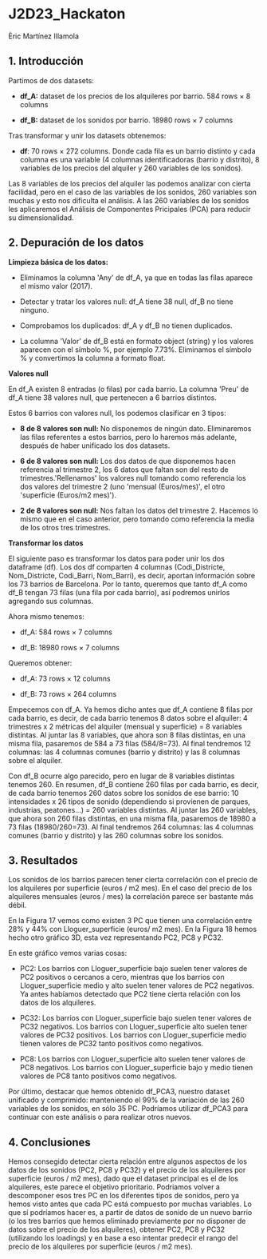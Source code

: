 # J2D23_Hackaton

Èric Martínez Illamola

## 1. Introducción

Partimos de dos datasets:

- **df_A:** dataset de los precios de los alquileres por barrio. 584 rows × 8 columns

- **df_B:** dataset de los sonidos por barrio. 18980 rows × 7 columns

Tras transformar y unir los datasets obtenemos:

- **df**: 70 rows × 272 columns. Donde cada fila es un barrio distinto y cada columna es una variable (4 columnas identificadoras (barrio y distrito), 8 variables de los precios del alquiler y 260 variables de los sonidos).

Las 8 variables de los precios del alquiler las podemos analizar con cierta facilidad, pero en el caso de las variables de los sonidos, 260 variables son muchas y esto nos dificulta el análisis. A las 260 variables de los sonidos les aplicaremos el Análisis de Componentes Pricipales (PCA) para reducir su dimensionalidad.

## 2. Depuración de los datos

**Limpieza básica de los datos:**

- Eliminamos la columna 'Any' de df_A, ya que en todas las filas aparece el mismo valor (2017).

- Detectar y tratar los valores null: df_A tiene 38 null, df_B no tiene ninguno.

- Comprobamos los duplicados: df_A y df_B no tienen duplicados.

- La columna 'Valor' de df_B está en formato object (string) y los valores aparecen con el símbolo %, por ejemplo 7.73%. Eliminamos el símbolo % y convertimos la columna a formato float.

**Valores null**

En df_A existen 8 entradas (o filas) por cada barrio. La columna 'Preu' de df_A tiene 38 valores null, que pertenecen a 6 barrios distintos. 

Estos 6 barrios con valores null, los podemos clasificar en 3 tipos:

- **8 de 8 valores son null:** No disponemos de ningún dato. Eliminaremos las filas referentes a estos barrios, pero lo haremos más adelante, después de haber unificado los dos datasets. 

- **6 de 8 valores son null:** Los dos datos de que disponemos hacen referencia al trimestre 2, los 6 datos que faltan son del resto de trimestres.'Rellenamos' los valores null tomando como referencia los dos valores del trimestre 2 (uno 'mensual (Euros/mes)', el otro 'superfície (Euros/m2 mes)').

- **2 de 8 valores son null:** Nos faltan los datos del trimestre 2. Hacemos lo mismo que en el caso anterior, pero tomando como referencia la media de los otros tres trimestres.

**Transformar los datos**

El siguiente paso es transformar los datos para poder unir los dos dataframe (df). Los dos df comparten 4 columnas (Codi_Districte, Nom_Districte, Codi_Barri, Nom_Barri), es decir, aportan información sobre los 73 barrios de Barcelona. Por lo tanto, queremos que tanto df_A como df_B tengan 73 filas (una fila por cada barrio), así podremos unirlos agregando sus columnas.

Ahora mismo tenemos:

- df_A: 584 rows × 7 columns

- df_B: 18980 rows × 7 columns

Queremos obtener:

- df_A: 73 rows × 12 columns

- df_B: 73 rows × 264 columns

Empecemos con df_A. Ya hemos dicho antes que df_A contiene 8 filas por cada barrio, es decir, de cada barrio tenemos 8 datos sobre el alquiler: 4 trimestres x 2 métricas del alquiler (mensual y superficie) = 8 variables distintas. Al juntar las 8 variables, que ahora son 8 filas distintas, en una misma fila, pasaremos de 584 a 73 filas (584/8=73). Al final tendremos 12 columnas: las 4 columnas comunes (barrio y distrito) y las 8 columnas sobre el alquiler.

Con df_B ocurre algo parecido, pero en lugar de 8 variables distintas tenemos 260. En resumen, df_B contiene 260 filas por cada barrio, es decir, de cada barrio tenemos 260 datos sobre los sonidos de ese barrio: 10 intensidades x 26 tipos de sonido (dependiendo si provienen de parques, industrias, peatones...) = 260 variables distintas. Al juntar las 260 variables, que ahora son 260 filas distintas, en una misma fila, pasaremos de 18980 a 73 filas (18980/260=73). Al final tendremos 264 columnas: las 4 columnas comunes (barrio y distrito) y las 260 columnas sobre los sonidos.

## 3. Resultados

Los sonidos de los barrios parecen tener cierta correlación con el precio de los alquileres por superficie (euros / m2 mes). En el caso del precio de los alquileres mensuales (euros / mes) la correlación parece ser bastante más débil. 

En la Figura 17 vemos como existen 3 PC que tienen una correlación entre 28% y 44% con Lloguer_superficie (euros/ m2 mes). En la Figura 18 hemos hecho otro gráfico 3D, esta vez representando PC2, PC8 y PC32. 

En este gráfico vemos varias cosas:

- PC2: Los barrios con Lloguer_superficie bajo suelen tener valores de PC2 positivos o cercanos a cero, mientras que los barrios con Lloguer_superficie medio y alto suelen tener valores de PC2 negativos. Ya antes habíamos detectado que PC2 tiene cierta relación con los datos de los alquileres.

- PC32: Los barrios con Lloguer_superficie bajo suelen tener valores de PC32 negativos. Los barrios con Lloguer_superficie alto suelen tener valores de PC32 positivos. Los barrios con Lloguer_superficie medio tienen valores de PC32 tanto positivos como negativos.

- PC8: Los barrios con Lloguer_superficie alto suelen tener valores de PC8 negativos. Los barrios con Lloguer_superficie bajo y medio tienen valores de PC8 tanto positivos como negativos.

Por último, destacar que hemos obtenido df_PCA3, nuestro dataset unificado y comprimido: manteniendo el 99% de la variación de las 260 variables de los sonidos, en sólo 35 PC. Podríamos utilizar df_PCA3 para continuar con este análisis o para realizar otros nuevos. 

## 4. Conclusiones

Hemos consegido detectar cierta relación entre algunos aspectos de los datos de los sonidos (PC2, PC8 y PC32) y el precio de los alquileres por superficie (euros / m2 mes), dado que el dataset principal es el de los alquileres, este parece el objetivo prioritario. Podriamos volver a descomponer esos tres PC en los diferentes tipos de sonidos, pero ya hemos visto antes que cada PC está compuesto por muchas variables. Lo que sí podríamos hacer es, a partir de datos de sonido de un nuevo barrio (o los tres barrios que hemos eliminado previamente por no disponer de datos sobre el precio de los alquileres), obtener PC2, PC8 y PC32 (utilizando los loadings) y en base a eso intentar predecir el rango del precio de los alquileres por superficie (euros / m2 mes). 